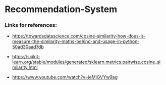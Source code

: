 # Recommendation-System

### Links for references:

- https://towardsdatascience.com/cosine-similarity-how-does-it-measure-the-similarity-maths-behind-and-usage-in-python-50ad30aad7db

- https://scikit-learn.org/stable/modules/generated/sklearn.metrics.pairwise.cosine_similarity.html

- https://www.youtube.com/watch?v=ieMjGVYw9ag
